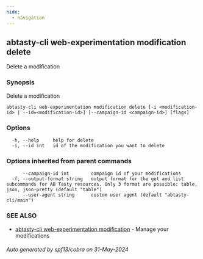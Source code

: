 ```yaml
---
hide:
  - navigation
---
```

## abtasty-cli web-experimentation modification delete

Delete a modification

### Synopsis

Delete a modification

```
abtasty-cli web-experimentation modification delete [-i <modification-id> | --id=<modification-id>] [--campaign-id <campaign-id>] [flags]
```

### Options

```
  -h, --help     help for delete
  -i, --id int   id of the modification you want to delete
```

### Options inherited from parent commands

```
      --campaign-id int        campaign id of your modifications
  -f, --output-format string   output format for the get and list subcommands for AB Tasty resources. Only 3 format are possible: table, json, json-pretty (default "table")
      --user-agent string      custom user agent (default "abtasty-cli/main")
```

### SEE ALSO

* [abtasty-cli web-experimentation modification](abtasty-cli_web-experimentation_modification.md)	 - Manage your modifications

###### Auto generated by spf13/cobra on 31-May-2024
